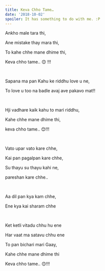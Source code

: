 ```yaml
---
title: Keva Chho Tame…
date: '2018-10-02'
spoiler: It has something to do with me. :P
---
```

Ankho male tara thi,

Ane mistake thay mara thi,

To kahe chhe mane dhime thi,

Keva chho tame.. 😊 !!!

<br />

Sapana ma pan Kahu ke riddhu love u ne,

To love u too na badle avaj ave pakavo mat!!

<br />

Hji vadhare kaik kahu to mari riddhu,

Kahe chhe mane dhime thi,

keva chho tame.. 😊!!!

<br />

Vato upar vato kare chhe,

Kai pan pagalpan kare chhe,

Su thayu su thayu kahi ne,

pareshan kare chhe..

<br />


Aa dil pan kya kam chhe,

Ene kya kai sharam chhe

<br />


Ket ketli vitadu chhu hu ene

Har vaat ma satavu chhu ene

To pan bichari mari Gaay,

Kahe chhe mane dhime thi

Keva chho tame.. 😊!!!